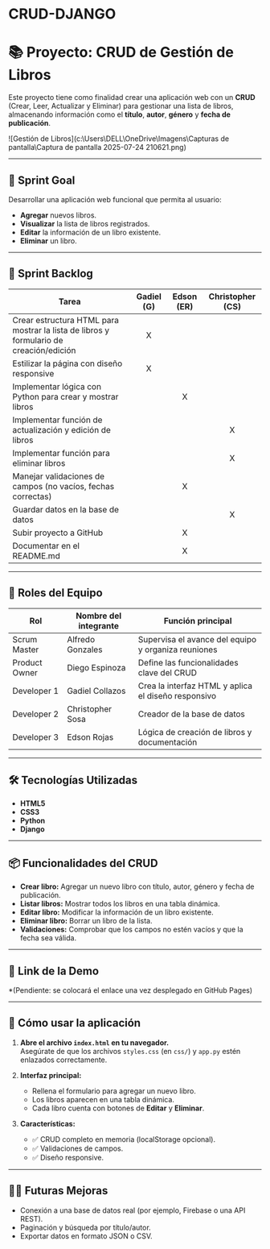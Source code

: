 # CRUD-DJANGO

# 📚 Proyecto: CRUD de Gestión de Libros

Este proyecto tiene como finalidad crear una aplicación web con un **CRUD** (Crear, Leer, Actualizar y Eliminar) para gestionar una lista de libros, almacenando información como el **título**, **autor**, **género** y **fecha de publicación**.

![Gestión de Libros](c:\Users\DELL\OneDrive\Imagens\Capturas de pantalla\Captura de pantalla 2025-07-24 210621.png)

---

## 🧠 Sprint Goal

Desarrollar una aplicación web funcional que permita al usuario:
- **Agregar** nuevos libros.
- **Visualizar** la lista de libros registrados.
- **Editar** la información de un libro existente.
- **Eliminar** un libro.

---

## 🚀 Sprint Backlog

| Tarea                                                                                  | Gadiel (G) | Edson (ER) | Christopher (CS) |
|----------------------------------------------------------------------------------------|:----------:|:----------:|:----------------:|
| Crear estructura HTML para mostrar la lista de libros y formulario de creación/edición |     X      |            |                  |
| Estilizar la página con diseño responsive                                              |     X      |            |                  |
| Implementar lógica con Python para crear y mostrar libros                          |            |     X      |                  |
| Implementar función de actualización y edición de libros                               |            |            |        X         |
| Implementar función para eliminar libros                                               |            |            |        X         |
| Manejar validaciones de campos (no vacíos, fechas correctas)                           |            |     X      |                  |
| Guardar datos en la base de datos                                               |            |            |        X         |
| Subir proyecto a GitHub                                                                |            |     X      |                  |
| Documentar en el README.md                                                             |            |     X      |                  |

---

## 👥 Roles del Equipo

| Rol              | Nombre del integrante  | Función principal                                       |
|------------------|------------------------|---------------------------------------------------------|
| Scrum Master     | Alfredo Gonzales       | Supervisa el avance del equipo y organiza reuniones     |
| Product Owner    | Diego Espinoza         | Define las funcionalidades clave del CRUD               |
| Developer 1      | Gadiel Collazos        | Crea la interfaz HTML y aplica el diseño responsivo     |
| Developer 2      | Christopher Sosa       | Creador de la base de datos  |
| Developer 3      | Edson Rojas            | Lógica de creación de libros y documentación            |

---

## 🛠 Tecnologías Utilizadas

- **HTML5**
- **CSS3**
- **Python**
- **Django**        

---

## 📦 Funcionalidades del CRUD

- **Crear libro:** Agregar un nuevo libro con título, autor, género y fecha de publicación.
- **Listar libros:** Mostrar todos los libros en una tabla dinámica.
- **Editar libro:** Modificar la información de un libro existente.
- **Eliminar libro:** Borrar un libro de la lista.
- **Validaciones:** Comprobar que los campos no estén vacíos y que la fecha sea válida.

---

## 🔗 Link de la Demo

*(Pendiente: se colocará el enlace una vez desplegado en GitHub Pages)

---

## 📘 Cómo usar la aplicación

1. **Abre el archivo `index.html` en tu navegador.**  
   Asegúrate de que los archivos `styles.css` (en `css/`) y `app.py` estén enlazados correctamente.

2. **Interfaz principal:**
   - Rellena el formulario para agregar un nuevo libro.
   - Los libros aparecen en una tabla dinámica.
   - Cada libro cuenta con botones de **Editar** y **Eliminar**.

3. **Características:**
   - ✅ CRUD completo en memoria (localStorage opcional).
   - ✅ Validaciones de campos.
   - ✅ Diseño responsive.

---
## 👨‍💻 Futuras Mejoras

- Conexión a una base de datos real (por ejemplo, Firebase o una API REST).
- Paginación y búsqueda por título/autor.
- Exportar datos en formato JSON o CSV.